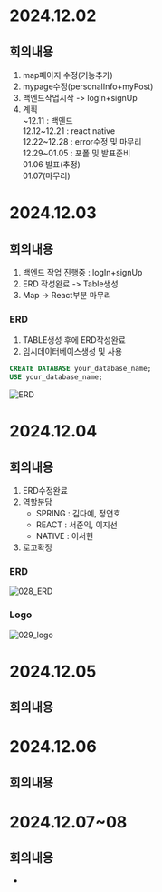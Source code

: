 # 2024.12.02
## 회의내용

1. map페이지 수정(기능추가)
2. mypage수정(personalInfo+myPost)
3. 백엔드작업시작 -> logIn+signUp
4. 계획
<br>~12.11 : 백엔드
<br>12.12~12.21 : react native
<br>12.22~12.28 : error수정 및 마무리
<br>12.29~01.05 : 포폴 및 발표준비
<br>01.06 발표(추정)
<br>01.07(마무리)

# 2024.12.03
## 회의내용

1. 백엔드 작업 진행중 : logIn+signUp
2. ERD 작성완료 -> Table생성
3. Map -> React부분 마무리

### ERD

1. TABLE생성 후에 ERD작성완료
2. 임시데이터베이스생성 및 사용
```SQL
CREATE DATABASE your_database_name;
USE your_database_name;
```

![ERD](https://github.com/user-attachments/assets/33eeaf12-4169-4c53-b008-35b0e9f85090)


# 2024.12.04
## 회의내용

1. ERD수정완료
2. 역할분담
    - SPRING : 김다예, 정연호
    - REACT : 서준익, 이지선
    - NATIVE : 이서현
3. 로고확정

### ERD

![028_ERD](https://github.com/user-attachments/assets/af3725d3-13b0-4855-86e3-a7ed35dcf187)

### Logo

![029_logo](https://github.com/user-attachments/assets/ad22fbfe-f9e8-43d2-8870-214e0da551a7)

# 2024.12.05
## 회의내용



# 2024.12.06
## 회의내용



# 2024.12.07~08
## 회의내용

-



